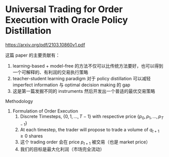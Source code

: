 # Universal Trading for Order Execution with Oracle Policy Distillation

https://arxiv.org/pdf/2103.10860v1.pdf

这篇 paper 的主要贡献有：
1. learning-based + model-free 的方法不仅可以比传统方法要好，也可以得到一个可解释的、有利润的交易执行策略
2. teacher-student learning paradigm 对于 policy distillation 可以减轻 imperfect information 与 optimal decision making 的 gap
3. 这是第一篇发掘不同的 instruments 然后开发出一个普适的最优交易策略

Methodology
1. Formulation of Order Execution
    1. Discrete Timesteps, $\{0,1,...,T-1\}$ with respective price $\{p_0, p_1, ..., p_{T-1}\}$
    2. At each timestep, the trader will propose to trade a volume of $q_{t+1} \geq 0$ shares
    3. 这个 trading order 会在 price $p_{t+1}$ 被交易（也是 market price）
    4. 我们的目标是最大化利润（市场完全流动）



